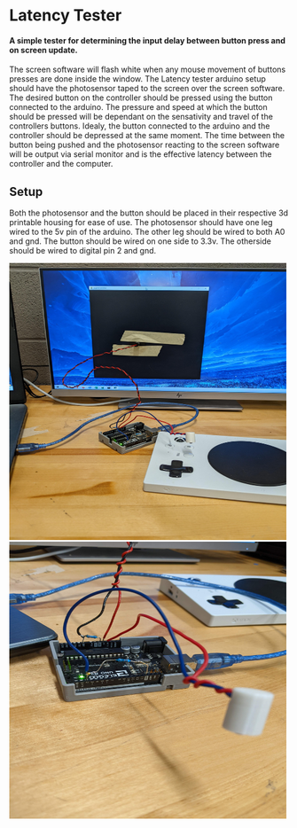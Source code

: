# Latency Tester
<h4>A simple tester for determining the input delay between button press and on screen update.</h4>

The screen software will flash white when any mouse movement of buttons presses are done inside the window.
The Latency tester arduino setup should have the photosensor taped to the screen over the screen software. The desired button on the controller should
be pressed using the button connected to the arduino. The pressure and speed at which the button should be pressed will be dependant on the sensativity and travel of the controllers buttons.
Idealy, the button connected to the arduino and the controller should be depressed at the same moment. The time between the button being pushed and the photosensor
reacting to the screen software will be output via serial monitor and is the effective latency between the controller and the computer.

<h2> Setup </h2>

Both the photosensor and the button should be placed in their respective 3d printable housing for ease of use.
The photosensor should have one leg wired to the 5v pin of the arduino. The other leg should be wired to both A0 and gnd.
The button should be wired on one side to 3.3v. The otherside should be wired to digital pin 2 and gnd.

<img src="/img/Setup1.jpg" width = 500 height = 500/>
<img src="/img/Setup2.jpg" width = 500 height = 500/>

